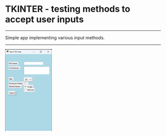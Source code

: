 # TKINTER - testing methods to accept user inputs

***
Simple app implementing various input methods.

***

<img loading="lazy" src="tkinter-inputs.png" height=30% width=30% />
